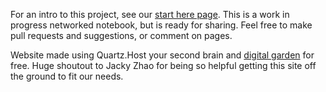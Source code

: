 For an intro to this project, see our [start here page](https://scalingsynthesis.com/). This is a work in progress networked notebook, but is ready for sharing. Feel free to make pull requests and suggestions, or comment on pages.

Website made using Quartz.Host your second brain and [digital garden](https://jzhao.xyz/posts/digital-gardening) for free. Huge shoutout to Jacky Zhao for being so helpful getting this site off the ground to fit our needs.
